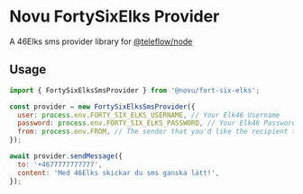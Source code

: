 # Novu FortySixElks Provider

A 46Elks sms provider library for [@teleflow/node](https://github.com/novuhq/novu)

## Usage

```javascript
import { FortySixElksSmsProvider } from '@novu/fort-six-elks';

const provider = new FortySixElksSmsProvider({
  user: process.env.FORTY_SIX_ELKS_USERNAME, // Your Elk46 Username
  password: process.env.FORTY_SIX_ELKS_PASSWORD, // Your Elk46 Password
  from: process.env.FROM, // The sender that you'd like the recipient to see, e.g 'Telco Inc.'
});

await provider.sendMessage({
  to: '+4677777777777',
  content: 'Med 46Elks skickar du sms ganska lätt!',
});
```
